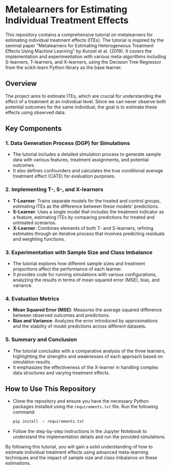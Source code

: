 # Metalearners for Estimating Individual Treatment Effects

This repository contains a comprehensive tutorial on metalearners for estimating individual treatment effects (ITEs). The tutorial is inspired by the seminal paper "Metalearners for Estimating Heterogeneous Treatment Effects Using Machine Learning" by Kunzel et al. (2019). It covers the implementation and experimentation with various meta-algorithms including S-learners, T-learners, and X-learners, using the Decision Tree Regressor from the scikit-learn Python library as the base learner.

## Overview
The project aims to estimate ITEs, which are crucial for understanding the effect of a treatment at an individual level. Since we can never observe both potential outcomes for the same individual, the goal is to estimate these effects using observed data.

## Key Components

### 1. Data Generation Process (DGP) for Simulations
- The tutorial includes a detailed simulation process to generate sample data with various features, treatment assignments, and potential outcomes.
- It also defines confounders and calculates the true conditional average treatment effect (CATE) for evaluation purposes.

### 2. Implementing T-, S-, and X-learners
- **T-Learner**: Trains separate models for the treated and control groups, estimating ITEs as the difference between these models' predictions.
- **S-Learner**: Uses a single model that includes the treatment indicator as a feature, estimating ITEs by comparing predictions for treated and untreated scenarios.
- **X-Learner**: Combines elements of both T- and S-learners, refining estimates through an iterative process that involves predicting residuals and weighting functions.

### 3. Experimentation with Sample Size and Class Imbalance
- The tutorial explores how different sample sizes and treatment proportions affect the performance of each learner.
- It provides code for running simulations with various configurations, analyzing the results in terms of mean squared error (MSE), bias, and variance.

### 4. Evaluation Metrics
- **Mean Squared Error (MSE)**: Measures the average squared difference between observed outcomes and predictions.
- **Bias and Variance**: Analyzes the error introduced by approximations and the stability of model predictions across different datasets.

### 5. Summary and Conclusion
- The tutorial concludes with a comparative analysis of the three learners, highlighting the strengths and weaknesses of each approach based on simulation results.
- It emphasizes the effectiveness of the X-learner in handling complex data structures and varying treatment effects.

## How to Use This Repository
- Clone the repository and ensure you have the necessary Python packages installed using the `requirements.txt` file. Run the following command:
  ```bash
  pip install -r requirements.txt
  ```

- Follow the step-by-step instructions in the Jupyter Notebook to understand the implementation details and run the provided simulations.

By following this tutorial, you will gain a solid understanding of how to estimate individual treatment effects using advanced meta-learning techniques and the impact of sample size and class imbalance on these estimations.
